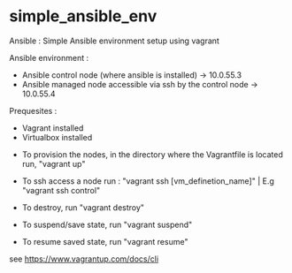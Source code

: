 # simple_ansible_env
Ansible : Simple Ansible environment setup using vagrant 

Ansible environment :
- Ansible control node (where ansible is installed) -> 10.0.55.3
- Ansible managed node accessible via ssh by the control node  -> 10.0.55.4

Prequesites :
- Vagrant installed
- Virtualbox installed

* To provision the nodes, in the directory where the Vagrantfile is located run, "vagrant up"

* To ssh access a node run : "vagrant ssh [vm_definetion_name]" | E.g  "vagrant ssh control"         

* To destroy, run "vagrant destroy"

* To suspend/save state, run "vagrant suspend"

* To resume saved state, run "vagrant resume"



see https://www.vagrantup.com/docs/cli


